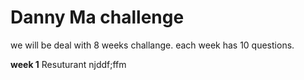 # Danny Ma challenge
we will be deal with 8 weeks challange. each week has 10 questions.

**week 1**
Resuturant njddf;ffm

